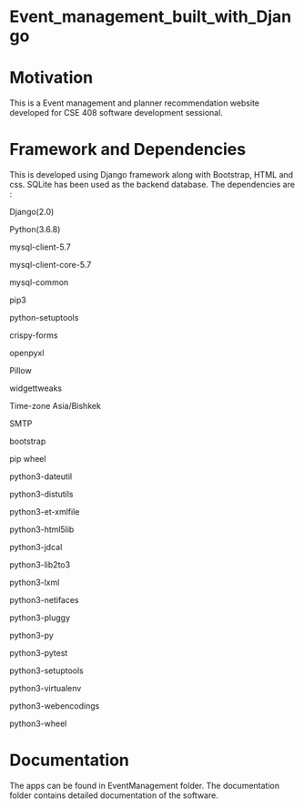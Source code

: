 # Event_management_built_with_Django

# Motivation

This is a Event management and planner recommendation website developed for CSE 408 software development sessional.

# Framework and Dependencies

This is developed using Django framework along with Bootstrap, HTML and css. SQLite has been used as the backend database.
The dependencies are :

Django(2.0)

Python(3.6.8)

mysql-client-5.7

mysql-client-core-5.7

mysql-common

pip3

python-setuptools

crispy-forms

openpyxl

Pillow

widgettweaks

Time-zone Asia/Bishkek

SMTP

bootstrap

pip wheel


python3-dateutil


python3-distutils

python3-et-xmlfile

python3-html5lib

python3-jdcal

python3-lib2to3

python3-lxml

python3-netifaces

python3-pluggy

python3-py

python3-pytest

python3-setuptools

python3-virtualenv

python3-webencodings

python3-wheel


# Documentation

The apps can be found in EventManagement folder. The documentation folder contains detailed documentation of the software.
